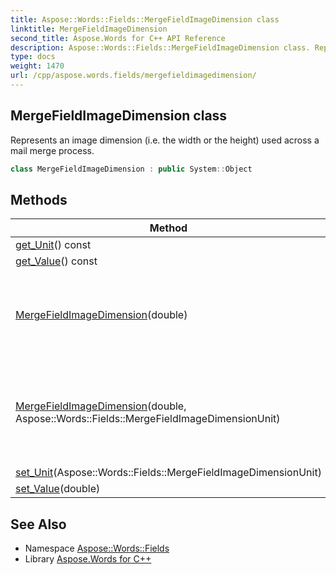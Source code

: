 ```yaml
---
title: Aspose::Words::Fields::MergeFieldImageDimension class
linktitle: MergeFieldImageDimension
second_title: Aspose.Words for C++ API Reference
description: Aspose::Words::Fields::MergeFieldImageDimension class. Represents an image dimension (i.e. the width or the height) used across a mail merge process in C++.
type: docs
weight: 1470
url: /cpp/aspose.words.fields/mergefieldimagedimension/
---
```

## MergeFieldImageDimension class


Represents an image dimension (i.e. the width or the height) used across a mail merge process.

```cpp
class MergeFieldImageDimension : public System::Object
```

## Methods

| Method | Description |
| --- | --- |
| [get_Unit](./get_unit/)() const | The unit. |
| [get_Value](./get_value/)() const | The value. |
| [MergeFieldImageDimension](./mergefieldimagedimension/)(double) | Creates an image dimension instance with the given value in points. |
| [MergeFieldImageDimension](./mergefieldimagedimension/)(double, Aspose::Words::Fields::MergeFieldImageDimensionUnit) | Creates an image dimension instance with the given value and the given unit. |
| [set_Unit](./set_unit/)(Aspose::Words::Fields::MergeFieldImageDimensionUnit) | The unit. |
| [set_Value](./set_value/)(double) | The value. |

## See Also

* Namespace [Aspose::Words::Fields](../)
* Library [Aspose.Words for C++](../../)
